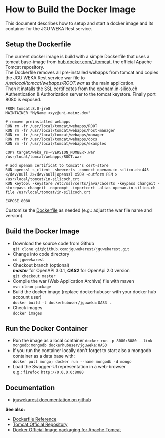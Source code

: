 # How to Build the Docker Image

This document describes how to setup and start a docker image and its container for the JGU WEKA Rest service. 


## Setup the Dockerfile
The current docker image is build with a simple Dockerfile that 
uses a tomcat base-image from [hub.docker.com/_/tomcat](https://hub.docker.com/_/tomcat/), the official Apache Tomcat repository.    
The Dockerfile removes all pre-installed webapps from tomcat and copies the JGU WEKA Rest service war file to */usr/local/tomcat/webapps/ROOT.war*
as the main application.   
Then it installs the SSL certificates from the openam.in-silico.ch Authentication & Authorization server to the tomcat keystore.
Finally port 8080 is exposed. 

    
```
FROM tomcat:8.0-jre8
MAINTAINER "MyName <xyz@uni-mainz.de>"

# remove preinstalled webapps 
RUN rm -fr /usr/local/tomcat/webapps/ROOT
RUN rm -fr /usr/local/tomcat/webapps/host-manager
RUN rm -fr /usr/local/tomcat/webapps/manager
RUN rm -fr /usr/local/tomcat/webapps/docs
RUN rm -fr /usr/local/tomcat/webapps/examples

COPY target/weka_rs-<VERSION_NUMBER>.war /usr/local/tomcat/webapps/ROOT.war

# add openam certificat to tomcat's cert-store
RUN openssl s_client -showcerts -connect openam.in-silico.ch:443 </dev/null 2>/dev/null|openssl x509 -outform PEM > /usr/local/tomcat/in-silicoch.crt
RUN keytool -keystore /etc/ssl/certs/java/cacerts -keypass changeit -storepass changeit -noprompt -importcert -alias openam.in-silico.ch -file /usr/local/tomcat/in-silicoch.crt

EXPOSE 8080
```
Customise the [Dockerfile](../Dockerfile) as needed (e.g.: adjust the war file name and version).  

## Build the Docker Image

* Download the source code from Github   
`git clone git@github.com:jguwekarest/jguwekarest.git`
* Change into code directory   
`cd jguwekarest`
* Checkout branch (optional)   
  ***master*** for OpenAPI 3.0.1, ***OAS2*** for OpenApi 2.0 version    
  `git checkout master`
* Compile the war (Web Application Archive) file with maven   
  `mvn clean package`
* Build the docker image (replace dockerhubuser with your docker hub account user)   
  `docker build -t dockerhubuser/jguweka:OAS3 .`
* Check images    
  `docker images`

## Run the Docker Container

* Run the image as a local container 
`docker run -p 8080:8080 --link mongodb:mongodb dockerhubuser/jguweka:OAS3`
* If you run the container locally don't forget to start also a mongodb container as a data base with:   
`docker pull mongo; docker run --name mongodb -d mongo`
* Load the Swagger-UI representation in a web-browser   
e.g.: `firefox http://0.0.0.0:8080`

## Documentation

* [jguwekarest documentation on github](https://jguwekarest.github.io/jguwekarest/)

**See also:**

* [Dockerfile Reference](https://docs.docker.com/engine/reference/builder/)
* [Tomcat Official Repository](https://hub.docker.com/r/_/tomcat/)
* [Docker Official Image packaging for Apache Tomcat ](https://github.com/docker-library/tomcat/) 